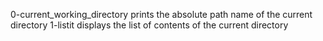0-current_working_directory prints the absolute path name of the current directory
1-listit displays the list of contents of the current directory
